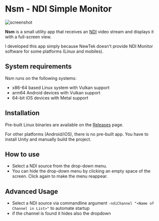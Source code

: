 # Nsm - NDI Simple Monitor

![screenshot](https://i.imgur.com/k1aF4J0l.jpg)

**Nsm** is a small utility app that receives an [NDI] video stream and displays
it with a full-screen view.

[ndi]: https://www.newtek.com/ndi/

I developed this app simply because NewTek doesn't provide NDI Monitor software
for some platforms (Linux and mobiles).

## System requirements

Nsm runs on the following systems:

- x86-64 based Linux system with Vulkan support
- arm64 Android devices with Vulkan support
- 64-bit iOS devices with Metal support

## Installation

Pre-built Linux binaries are available on the [Releases] page.

[releases]: https://github.com/keijiro/Nsm/releases

For other platforms (Android/iOS), there is no pre-built app. You have to
install Unity and manually build the project.

## How to use

- Select a NDI source from the drop-down menu.
- You can hide the drop-down menu by clicking an empty space of the screen.
  Click again to make the menu reappear.

## Advanced Usage

- Select a NDI source via commandline argument `-ndiChannel "<Name of Channel in List>"` to automate startup
- if the channel is found it hides also the dropdown
